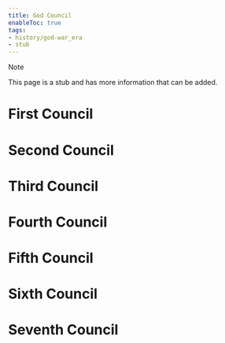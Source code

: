 ```yaml
---
title: God Council
enableToc: true
tags:
- history/god-war_era
- stub
---
```


> [!note]
> This page is a stub and has more information that can be added.

# First Council

# Second Council

# Third Council

# Fourth Council

# Fifth Council

# Sixth Council

# Seventh Council
